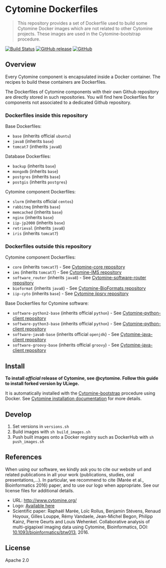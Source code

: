 # Cytomine Dockerfiles

> This repository provides a set of Dockerfile used to build some Cytomine Docker images which are not related to other Cytomine projects. These images are used in the Cytomine-bootstrap procedure.

[![Build Status](https://travis-ci.com/Cytomine-ULiege/Dockerfiles.svg?branch=master)](https://travis-ci.com/Cytomine-ULiege/Dockerfiles)
[![GitHub release](https://img.shields.io/github/release/Cytomine-ULiege/Dockerfiles.svg)](https://github.com/Cytomine-ULiege/Dockerfiles/releases)
[![GitHub](https://img.shields.io/github/license/Cytomine-ULiege/Dockerfiles.svg)](https://github.com/Cytomine-ULiege/Dockerfiles/blob/master/LICENSE)

## Overview

Every Cytomine component is encapsulated inside a Docker container. The recipes to build these containers are Dockerfiles. 

The Dockerfiles of Cytomine components with their own Github repository are directly stored in such repositories. You will find here Dockerfiles for components not associated to a dedicated Github repository.

### Dockerfiles inside this repository
Base Dockerfiles:
* `base` (inherits official `ubuntu`)
* `java8` (inherits `base`)
* `tomcat7` (intherits `java8`)

Database Dockerfiles:
* `backup` (inherits `base`)
* `mongodb` (inherits `base`)
* `postgres` (inherits `base`)
* `postgis` (inherits `postgres`)

Cytomine component Dockerfiles:
* `slurm` (inherits official `centos`)
* `rabbitmq` (inherits `base`)
* `memcached` (inherits `base`)
* `nginx` (inherits `base`)
* `iip-jp2000` (inherits `base`)
* `retrieval` (inherits `java8`)
* `iris` (inherits `tomcat7`)

### Dockerfiles outside this repository
Cytomine component Dockerfiles:
* `core` (inherits `tomcat7`) - See [Cytomine-core repository](https://github.com/Cytomine-ULiege/Cytomine-core)
* `ims` (inherits `tomcat7`) - See [Cytomine-IMS repository](https://github.com/Cytomine-ULiege/Cytomine-IMS)
* `software_router` (inherits `java8`) - See [Cytomine-software-router repository](https://github.com/Cytomine-ULiege/Cytomine-software-router)
* `bioformat` (inherits `java8`) - See [Cytomine-BioFormats repository](https://github.com/Cytomine-ULiege/Cytomine-BioFormats)
* `iip-cyto` (inherits `base`) - See [Cytomine iipsrv repository](https://github.com/Cytomine-ULiege/iipsrv)

Base Dockerfiles for Cytomine software:
* `software-python2-base` (inherits official `python`) - See [Cytomine-python-client repository](https://github.com/Cytomine-ULiege/Cytomine-python-client)
* `software-python3-base` (inherits official `python`) - See [Cytomine-python-client repository](https://github.com/Cytomine-ULiege/Cytomine-python-client)
* `software-java8-base` (inherits official `openjdk`) - See [Cytomine-java-client repository](https://github.com/Cytomine-ULiege/Cytomine-java-client)
* `software-groovy-base` (inherits official `groovy`) - See [Cytomine-java-client repository](https://github.com/Cytomine-ULiege/Cytomine-java-client)

## Install
**To install *official* release of Cytomine, see @cytomine. Follow this guide to install forked version by ULiege.** 

It is automatically installed with the [Cytomine-bootstrap](https://github.com/Cytomine-ULiege/Cytomine-bootstrap) procedure using Docker. See [Cytomine installation documentation](http://doc.cytomine.be/pages/viewpage.action?pageId=10715266) for more details.

## Develop

1. Set versions in `versions.sh`
2. Build images with `sh build_images.sh`
3. Push built images onto a Docker registry such as DockerHub with `sh push_images.sh`

## References
When using our software, we kindly ask you to cite our website url and related publications in all your work (publications, studies, oral presentations,...). In particular, we recommend to cite (Marée et al., Bioinformatics 2016) paper, and to use our logo when appropriate. See our license files for additional details.

- URL: http://www.cytomine.org/
- Logo: [Available here](https://cytomine.coop/sites/cytomine.coop/files/inline-images/logo-300-org.png)
- Scientific paper: Raphaël Marée, Loïc Rollus, Benjamin Stévens, Renaud Hoyoux, Gilles Louppe, Rémy Vandaele, Jean-Michel Begon, Philipp Kainz, Pierre Geurts and Louis Wehenkel. Collaborative analysis of multi-gigapixel imaging data using Cytomine, Bioinformatics, DOI: [10.1093/bioinformatics/btw013](http://dx.doi.org/10.1093/bioinformatics/btw013), 2016. 

## License

Apache 2.0